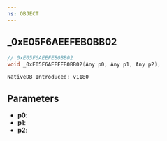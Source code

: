 ```yaml
---
ns: OBJECT
---
```

## _0xE05F6AEEFEB0BB02

```c
// 0xE05F6AEEFEB0BB02
void _0xE05F6AEEFEB0BB02(Any p0, Any p1, Any p2);
```

```
NativeDB Introduced: v1180
```

## Parameters
* **p0**:
* **p1**:
* **p2**:
